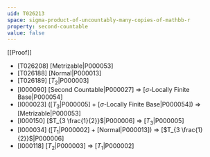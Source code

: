```yaml
---
uid: T026213
space: sigma-product-of-uncountably-many-copies-of-mathbb-r
property: second-countable
value: false
---
```

[[Proof]]

* [T026208] [Metrizable|P000053]
* [T026188] [Normal|P000013]
* [T026189] [$T_2$|P000003]
* [I000090] [Second Countable|P000027] => [$\sigma$-Locally Finite Base|P000054]
* [I000023] ([$T_3$|P000005] + [$\sigma$-Locally Finite Base|P000054]) => [Metrizable|P000053]
* [I000150] [$T_{3 \frac{1}{2}}$|P000006] => [$T_3$|P000005]
* [I000034] ([$T_1$|P000002] + [Normal|P000013]) => [$T_{3 \frac{1}{2}}$|P000006]
* [I000118] [$T_2$|P000003] => [$T_1$|P000002]

